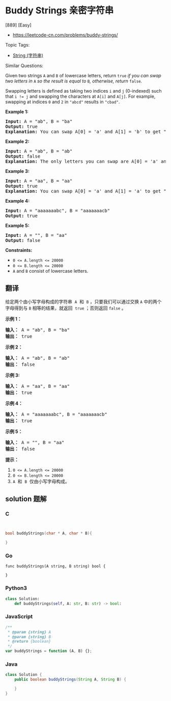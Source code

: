 # Buddy Strings 亲密字符串

[889] [Easy]

- https://leetcode-cn.com/problems/buddy-strings/

Topic Tags:

- [String (字符串)](https://leetcode-cn.com/tag/string/)

Similar Questions:

Given two strings `A` and `B` of lowercase letters, return `true` _if you can swap two letters in_ `A` _so the result is equal to_ `B`_, otherwise, return_ `false`_._

Swapping letters is defined as taking two indices `i` and `j` (0-indexed) such that `i != j` and swapping the characters at `A[i]` and `A[j]`. For example, swapping at indices `0` and `2` in `"abcd"` results in `"cbad"`.

**Example 1:**

<pre><strong>Input:</strong> A = "ab", B = "ba"
<strong>Output:</strong> true
<strong>Explanation</strong><strong>:</strong> You can swap A[0] = 'a' and A[1] = 'b' to get "ba", which is equal to B.
</pre>

**Example 2:**

<pre><strong>Input:</strong> A = "ab", B = "ab"
<strong>Output:</strong> false
<strong>Explanation</strong><strong>:</strong> The only letters you can swap are A[0] = 'a' and A[1] = 'b', which results in "ba" != B.
</pre>

**Example 3:**

<pre><strong>Input:</strong> A = "aa", B = "aa"
<strong>Output:</strong> true
<strong>Explanation</strong><strong>:</strong> You can swap A[0] = 'a' and A[1] = 'a' to get "aa", which is equal to B.
</pre>

**Example 4:**

<pre><strong>Input:</strong> A = "aaaaaaabc", B = "aaaaaaacb"
<strong>Output:</strong> true
</pre>

**Example 5:**

<pre><strong>Input:</strong> A = "", B = "aa"
<strong>Output:</strong> false
</pre>

**Constraints:**

- `0 <= A.length <= 20000`
- `0 <= B.length <= 20000`
- `A` and `B` consist of lowercase letters.

## 翻译

给定两个由小写字母构成的字符串  `A`  和  `B` ，只要我们可以通过交换 `A` 中的两个字母得到与 `B` 相等的结果，就返回  `true` ；否则返回 `false` 。

**示例 1：**

<pre><strong>输入： </strong>A = "ab", B = "ba"
<strong>输出： </strong>true
</pre>

**示例 2：**

<pre><strong>输入： </strong>A = "ab", B = "ab"
<strong>输出： </strong>false
</pre>

**示例 3:**

<pre><strong>输入： </strong>A = "aa", B = "aa"
<strong>输出： </strong>true
</pre>

**示例 4：**

<pre><strong>输入： </strong>A = "aaaaaaabc", B = "aaaaaaacb"
<strong>输出： </strong>true
</pre>

**示例 5：**

<pre><strong>输入： </strong>A = "", B = "aa"
<strong>输出： </strong>false
</pre>

**提示：**

1.  `0 <= A.length <= 20000`
2.  `0 <= B.length <= 20000`
3.  `A`  和  `B`  仅由小写字母构成。

## solution 题解

### C

```c


bool buddyStrings(char * A, char * B){

}
```

### Go

```golang
func buddyStrings(A string, B string) bool {

}
```

### Python3

```python
class Solution:
    def buddyStrings(self, A: str, B: str) -> bool:
```

### JavaScript

```javascript
/**
 * @param {string} A
 * @param {string} B
 * @return {boolean}
 */
var buddyStrings = function (A, B) {};
```

### Java

```java
class Solution {
    public boolean buddyStrings(String A, String B) {

    }
}
```
